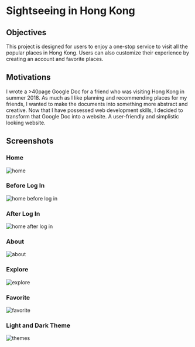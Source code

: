 Sightseeing in Hong Kong 
====

## Objectives

This project is designed for users to enjoy a one-stop service to visit all the popular places in Hong Kong. Users can also customize their experience by creating an account and favorite places.

## Motivations

I wrote a >40page Google Doc for a friend who was visiting Hong Kong in summer 2018. As much as I like planning and recommending places for my friends, I wanted to make the documents into something more abstract and creative. Now that I have possessed web development skills, I decided to transform that Google Doc into a website. A user-friendly and simplistic looking website. 

## Screenshots

### Home

<img href="Images/home.png" alt="home"/>

### Before Log In

 <img href="Images/pre-login.png" alt="home before log in"/>

### After Log In

<img href="Images/after-login.png" alt="home after log in"/>

### About

<img href="Images/about.png" alt="about"/>

### Explore 

<img href="Images/explore.gif" alt="explore"/>

### Favorite

<img href="Images/favorite.gif" alt="favorite"/>

### Light and Dark Theme 

<img href="Images/theme.gif" alt="themes"/>

